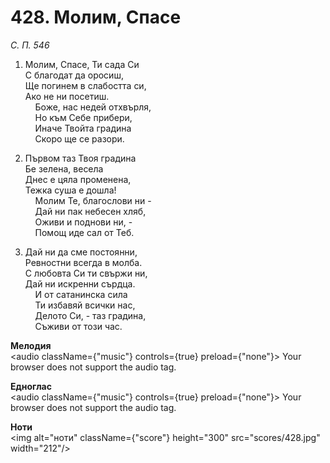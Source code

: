 # 428. Молим, Спасе  

*С. П. 546*  

1. Молим, Спасе, Ти сада Си  
С благодат да оросиш,  
Ще погинем в слабостта си,  
Ако не ни посетиш.  
    Боже, нас недей отхвърля,  
    Но към Себе прибери,  
    Иначе Твойта градина  
    Скоро ще се разори.  

2. Първом таз Твоя градина  
Бе зелена, весела  
Днес е цяла променена,  
Тежка суша е дошла!  
    Молим Те, благослови ни -  
    Дай ни пак небесен хляб,  
    Оживи и поднови ни, -  
    Помощ иде сал от Теб.  

3. Дай ни да сме постоянни,  
Ревностни всегда в молба.  
С любовта Си ти свържи ни,  
Дай ни искренни сърдца.  
    И от сатанинска сила  
    Ти избавяй всички нас,  
    Делото Си, - таз градина,  
    Съживи от този час.  

__Мелодия__  
<audio className={"music"} controls={true} preload={"none"}><source src="mp3/428.mp3" type="audio/mpeg"/>
Your browser does not support the audio tag.
</audio>  

__Едноглас__  
<audio className={"music"} controls={true} preload={"none"}><source src="transp/428.mp3" type="audio/mpeg"/>
Your browser does not support the audio tag.
</audio>  

__Ноти__  
<img alt="ноти" className={"score"} height="300" src="scores/428.jpg" width="212"/>
